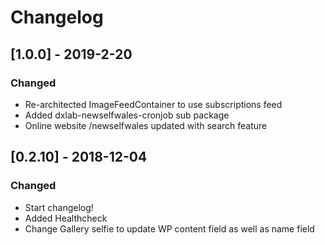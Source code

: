 # Changelog

## [1.0.0] - 2019-2-20

### Changed

* Re-architected ImageFeedContainer to use subscriptions feed
* Added dxlab-newselfwales-cronjob sub package
* Online website /newselfwales updated with search feature

## [0.2.10] - 2018-12-04

### Changed

* Start changelog!
* Added Healthcheck
* Change Gallery selfie to update WP content field as well as name field
